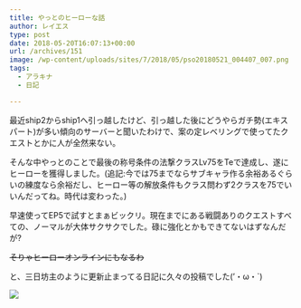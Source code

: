 ```yaml
---
title: やっとのヒーローな話
author: レイエス
type: post
date: 2018-05-20T16:07:13+00:00
url: /archives/151
image: /wp-content/uploads/sites/7/2018/05/pso20180521_004407_007.png
tags:
  - アラキナ
  - 日記

---
```

最近ship2からship1へ引っ越したけど、引っ越した後にどうやらガチ勢(エキスパート)が多い傾向のサーバーと聞いたわけで、案の定レベリングで使ってたクエストとかに人が全然来ない。

そんな中やっとのことで最後の称号条件の法撃クラスLv75をTeで達成し、遂にヒーローを獲得しました。(追記:今では75までならサブキャラ作る余裕あるぐらいの練度なら余裕だし、ヒーロー等の解放条件もクラス問わず2クラスを75でいいんだってね。時代は変わった。)

早速使ってEP5で試すとまぁビックリ。現在までにある戦闘ありのクエストすべての、ノーマルが大体サクサクでした。碌に強化とかもできてないはずなんだが?

~~そりゃヒーローオンラインにもなるわ~~

と、三日坊主のように更新止まってる日記に久々の投稿でした(’・ω・\`)

 ![](https://pso2.lei202.com/images/wp-content/uploads/sites/7/2018/05/pso20180521_004407_007.png)